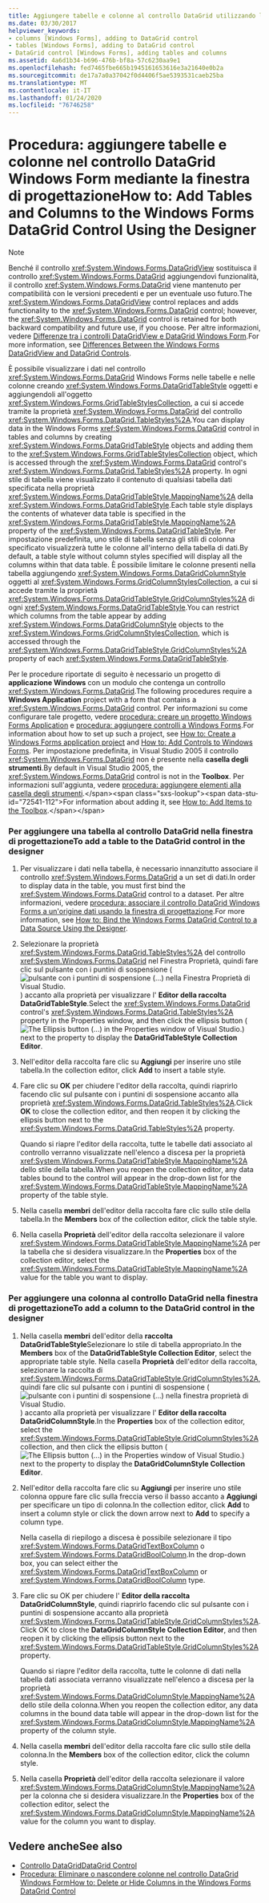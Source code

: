 ```yaml
---
title: Aggiungere tabelle e colonne al controllo DataGrid utilizzando la finestra di progettazione
ms.date: 03/30/2017
helpviewer_keywords:
- columns [Windows Forms], adding to DataGrid control
- tables [Windows Forms], adding to DataGrid control
- DataGrid control [Windows Forms], adding tables and columns
ms.assetid: 4a6d1b34-b696-476b-bf8a-57c6230aa9e1
ms.openlocfilehash: fed7465fbe665b1945161653616e3a21640e0b2a
ms.sourcegitcommit: de17a7a0a37042f0d4406f5ae5393531caeb25ba
ms.translationtype: MT
ms.contentlocale: it-IT
ms.lasthandoff: 01/24/2020
ms.locfileid: "76746258"
---
```

# <a name="how-to-add-tables-and-columns-to-the-windows-forms-datagrid-control-using-the-designer"></a><span data-ttu-id="72541-102">Procedura: aggiungere tabelle e colonne nel controllo DataGrid Windows Form mediante la finestra di progettazione</span><span class="sxs-lookup"><span data-stu-id="72541-102">How to: Add Tables and Columns to the Windows Forms DataGrid Control Using the Designer</span></span>

> [!NOTE]
> <span data-ttu-id="72541-103">Benché il controllo <xref:System.Windows.Forms.DataGridView> sostituisca il controllo <xref:System.Windows.Forms.DataGrid> aggiungendovi funzionalità, il controllo <xref:System.Windows.Forms.DataGrid> viene mantenuto per compatibilità con le versioni precedenti e per un eventuale uso futuro.</span><span class="sxs-lookup"><span data-stu-id="72541-103">The <xref:System.Windows.Forms.DataGridView> control replaces and adds functionality to the <xref:System.Windows.Forms.DataGrid> control; however, the <xref:System.Windows.Forms.DataGrid> control is retained for both backward compatibility and future use, if you choose.</span></span> <span data-ttu-id="72541-104">Per altre informazioni, vedere [Differenze tra i controlli DataGridView e DataGrid Windows Form](differences-between-the-windows-forms-datagridview-and-datagrid-controls.md).</span><span class="sxs-lookup"><span data-stu-id="72541-104">For more information, see [Differences Between the Windows Forms DataGridView and DataGrid Controls](differences-between-the-windows-forms-datagridview-and-datagrid-controls.md).</span></span>

<span data-ttu-id="72541-105">È possibile visualizzare i dati nel controllo <xref:System.Windows.Forms.DataGrid> Windows Forms nelle tabelle e nelle colonne creando <xref:System.Windows.Forms.DataGridTableStyle> oggetti e aggiungendoli all'oggetto <xref:System.Windows.Forms.GridTableStylesCollection>, a cui si accede tramite la proprietà <xref:System.Windows.Forms.DataGrid> del controllo <xref:System.Windows.Forms.DataGrid.TableStyles%2A>.</span><span class="sxs-lookup"><span data-stu-id="72541-105">You can display data in the Windows Forms <xref:System.Windows.Forms.DataGrid> control in tables and columns by creating <xref:System.Windows.Forms.DataGridTableStyle> objects and adding them to the <xref:System.Windows.Forms.GridTableStylesCollection> object, which is accessed through the <xref:System.Windows.Forms.DataGrid> control's <xref:System.Windows.Forms.DataGrid.TableStyles%2A> property.</span></span> <span data-ttu-id="72541-106">In ogni stile di tabella viene visualizzato il contenuto di qualsiasi tabella dati specificata nella proprietà <xref:System.Windows.Forms.DataGridTableStyle.MappingName%2A> della <xref:System.Windows.Forms.DataGridTableStyle>.</span><span class="sxs-lookup"><span data-stu-id="72541-106">Each table style displays the contents of whatever data table is specified in the <xref:System.Windows.Forms.DataGridTableStyle.MappingName%2A> property of the <xref:System.Windows.Forms.DataGridTableStyle>.</span></span> <span data-ttu-id="72541-107">Per impostazione predefinita, uno stile di tabella senza gli stili di colonna specificato visualizzerà tutte le colonne all'interno della tabella di dati.</span><span class="sxs-lookup"><span data-stu-id="72541-107">By default, a table style without column styles specified will display all the columns within that data table.</span></span> <span data-ttu-id="72541-108">È possibile limitare le colonne presenti nella tabella aggiungendo <xref:System.Windows.Forms.DataGridColumnStyle> oggetti al <xref:System.Windows.Forms.GridColumnStylesCollection>, a cui si accede tramite la proprietà <xref:System.Windows.Forms.DataGridTableStyle.GridColumnStyles%2A> di ogni <xref:System.Windows.Forms.DataGridTableStyle>.</span><span class="sxs-lookup"><span data-stu-id="72541-108">You can restrict which columns from the table appear by adding <xref:System.Windows.Forms.DataGridColumnStyle> objects to the <xref:System.Windows.Forms.GridColumnStylesCollection>, which is accessed through the <xref:System.Windows.Forms.DataGridTableStyle.GridColumnStyles%2A> property of each <xref:System.Windows.Forms.DataGridTableStyle>.</span></span>

<span data-ttu-id="72541-109">Per le procedure riportate di seguito è necessario un progetto di **applicazione Windows** con un modulo che contenga un controllo <xref:System.Windows.Forms.DataGrid>.</span><span class="sxs-lookup"><span data-stu-id="72541-109">The following procedures require a **Windows Application** project with a form that contains a <xref:System.Windows.Forms.DataGrid> control.</span></span> <span data-ttu-id="72541-110">Per informazioni su come configurare tale progetto, vedere [procedura: creare un progetto Windows Forms Application](/visualstudio/ide/step-1-create-a-windows-forms-application-project) e [procedura: aggiungere controlli a Windows Forms](how-to-add-controls-to-windows-forms.md).</span><span class="sxs-lookup"><span data-stu-id="72541-110">For information about how to set up such a project, see [How to: Create a Windows Forms application project](/visualstudio/ide/step-1-create-a-windows-forms-application-project) and [How to: Add Controls to Windows Forms](how-to-add-controls-to-windows-forms.md).</span></span> <span data-ttu-id="72541-111">Per impostazione predefinita, in Visual Studio 2005 il controllo <xref:System.Windows.Forms.DataGrid> non è presente nella **casella degli strumenti**.</span><span class="sxs-lookup"><span data-stu-id="72541-111">By default in Visual Studio 2005, the <xref:System.Windows.Forms.DataGrid> control is not in the **Toolbox**.</span></span> <span data-ttu-id="72541-112">Per informazioni sull'aggiunta, vedere [procedura: aggiungere elementi alla casella degli strumenti](https://docs.microsoft.com/previous-versions/visualstudio/visual-studio-2010/ms165355(v=vs.100)).</span><span class="sxs-lookup"><span data-stu-id="72541-112">For information about adding it, see [How to: Add Items to the Toolbox](https://docs.microsoft.com/previous-versions/visualstudio/visual-studio-2010/ms165355(v=vs.100)).</span></span>

### <a name="to-add-a-table-to-the-datagrid-control-in-the-designer"></a><span data-ttu-id="72541-113">Per aggiungere una tabella al controllo DataGrid nella finestra di progettazione</span><span class="sxs-lookup"><span data-stu-id="72541-113">To add a table to the DataGrid control in the designer</span></span>

1. <span data-ttu-id="72541-114">Per visualizzare i dati nella tabella, è necessario innanzitutto associare il controllo <xref:System.Windows.Forms.DataGrid> a un set di dati.</span><span class="sxs-lookup"><span data-stu-id="72541-114">In order to display data in the table, you must first bind the <xref:System.Windows.Forms.DataGrid> control to a dataset.</span></span> <span data-ttu-id="72541-115">Per altre informazioni, vedere [procedura: associare il controllo DataGrid Windows Forms a un'origine dati usando la finestra di progettazione](bind-wf-datagrid-control-to-a-data-source-using-the-designer.md).</span><span class="sxs-lookup"><span data-stu-id="72541-115">For more information, see [How to: Bind the Windows Forms DataGrid Control to a Data Source Using the Designer](bind-wf-datagrid-control-to-a-data-source-using-the-designer.md).</span></span>

2. <span data-ttu-id="72541-116">Selezionare la proprietà <xref:System.Windows.Forms.DataGrid.TableStyles%2A> del controllo <xref:System.Windows.Forms.DataGrid> nel Finestra Proprietà, quindi fare clic sul pulsante con i puntini di sospensione (![pulsante con i puntini di sospensione (...) nella Finestra Proprietà di Visual Studio.](./media/visual-studio-ellipsis-button.png)) accanto alla proprietà per visualizzare l' **Editor della raccolta DataGridTableStyle**.</span><span class="sxs-lookup"><span data-stu-id="72541-116">Select the <xref:System.Windows.Forms.DataGrid> control's <xref:System.Windows.Forms.DataGrid.TableStyles%2A> property in the Properties window, and then click the ellipsis button (![The Ellipsis button (...) in the Properties window of Visual Studio.](./media/visual-studio-ellipsis-button.png)) next to the property to display the **DataGridTableStyle Collection Editor**.</span></span>

3. <span data-ttu-id="72541-117">Nell'editor della raccolta fare clic su **Aggiungi** per inserire uno stile tabella.</span><span class="sxs-lookup"><span data-stu-id="72541-117">In the collection editor, click **Add** to insert a table style.</span></span>

4. <span data-ttu-id="72541-118">Fare clic su **OK** per chiudere l'editor della raccolta, quindi riaprirlo facendo clic sul pulsante con i puntini di sospensione accanto alla proprietà <xref:System.Windows.Forms.DataGrid.TableStyles%2A>.</span><span class="sxs-lookup"><span data-stu-id="72541-118">Click **OK** to close the collection editor, and then reopen it by clicking the ellipsis button next to the <xref:System.Windows.Forms.DataGrid.TableStyles%2A> property.</span></span>

     <span data-ttu-id="72541-119">Quando si riapre l'editor della raccolta, tutte le tabelle dati associato al controllo verranno visualizzate nell'elenco a discesa per la proprietà <xref:System.Windows.Forms.DataGridTableStyle.MappingName%2A> dello stile della tabella.</span><span class="sxs-lookup"><span data-stu-id="72541-119">When you reopen the collection editor, any data tables bound to the control will appear in the drop-down list for the <xref:System.Windows.Forms.DataGridTableStyle.MappingName%2A> property of the table style.</span></span>

5. <span data-ttu-id="72541-120">Nella casella **membri** dell'editor della raccolta fare clic sullo stile della tabella.</span><span class="sxs-lookup"><span data-stu-id="72541-120">In the **Members** box of the collection editor, click the table style.</span></span>

6. <span data-ttu-id="72541-121">Nella casella **Proprietà** dell'editor della raccolta selezionare il valore <xref:System.Windows.Forms.DataGridTableStyle.MappingName%2A> per la tabella che si desidera visualizzare.</span><span class="sxs-lookup"><span data-stu-id="72541-121">In the **Properties** box of the collection editor, select the <xref:System.Windows.Forms.DataGridTableStyle.MappingName%2A> value for the table you want to display.</span></span>

### <a name="to-add-a-column-to-the-datagrid-control-in-the-designer"></a><span data-ttu-id="72541-122">Per aggiungere una colonna al controllo DataGrid nella finestra di progettazione</span><span class="sxs-lookup"><span data-stu-id="72541-122">To add a column to the DataGrid control in the designer</span></span>

1. <span data-ttu-id="72541-123">Nella casella **membri** dell'editor della **raccolta DataGridTableStyle**Selezionare lo stile di tabella appropriato.</span><span class="sxs-lookup"><span data-stu-id="72541-123">In the **Members** box of the **DataGridTableStyle Collection Editor**, select the appropriate table style.</span></span> <span data-ttu-id="72541-124">Nella casella **Proprietà** dell'editor della raccolta, selezionare la raccolta di <xref:System.Windows.Forms.DataGridTableStyle.GridColumnStyles%2A>, quindi fare clic sul pulsante con i puntini di sospensione (![pulsante con i puntini di sospensione (...) nella finestra proprietà di Visual Studio.](./media/visual-studio-ellipsis-button.png)) accanto alla proprietà per visualizzare l' **Editor della raccolta DataGridColumnStyle**.</span><span class="sxs-lookup"><span data-stu-id="72541-124">In the **Properties** box of the collection editor, select the <xref:System.Windows.Forms.DataGridTableStyle.GridColumnStyles%2A> collection, and then click the ellipsis button (![The Ellipsis button (...) in the Properties window of Visual Studio.](./media/visual-studio-ellipsis-button.png)) next to the property to display the **DataGridColumnStyle Collection Editor**.</span></span>

2. <span data-ttu-id="72541-125">Nell'editor della raccolta fare clic su **Aggiungi** per inserire uno stile colonna oppure fare clic sulla freccia verso il basso accanto a **Aggiungi** per specificare un tipo di colonna.</span><span class="sxs-lookup"><span data-stu-id="72541-125">In the collection editor, click **Add** to insert a column style or click the down arrow next to **Add** to specify a column type.</span></span>

     <span data-ttu-id="72541-126">Nella casella di riepilogo a discesa è possibile selezionare il tipo <xref:System.Windows.Forms.DataGridTextBoxColumn> o <xref:System.Windows.Forms.DataGridBoolColumn>.</span><span class="sxs-lookup"><span data-stu-id="72541-126">In the drop-down box, you can select either the <xref:System.Windows.Forms.DataGridTextBoxColumn> or <xref:System.Windows.Forms.DataGridBoolColumn> type.</span></span>

3. <span data-ttu-id="72541-127">Fare clic su OK per chiudere l' **Editor della raccolta DataGridColumnStyle**, quindi riaprirlo facendo clic sul pulsante con i puntini di sospensione accanto alla proprietà <xref:System.Windows.Forms.DataGridTableStyle.GridColumnStyles%2A>.</span><span class="sxs-lookup"><span data-stu-id="72541-127">Click OK to close the **DataGridColumnStyle Collection Editor**, and then reopen it by clicking the ellipsis button next to the <xref:System.Windows.Forms.DataGridTableStyle.GridColumnStyles%2A> property.</span></span>

     <span data-ttu-id="72541-128">Quando si riapre l'editor della raccolta, tutte le colonne di dati nella tabella dati associata verranno visualizzate nell'elenco a discesa per la proprietà <xref:System.Windows.Forms.DataGridColumnStyle.MappingName%2A> dello stile della colonna.</span><span class="sxs-lookup"><span data-stu-id="72541-128">When you reopen the collection editor, any data columns in the bound data table will appear in the drop-down list for the <xref:System.Windows.Forms.DataGridColumnStyle.MappingName%2A> property of the column style.</span></span>

4. <span data-ttu-id="72541-129">Nella casella **membri** dell'editor della raccolta fare clic sullo stile della colonna.</span><span class="sxs-lookup"><span data-stu-id="72541-129">In the **Members** box of the collection editor, click the column style.</span></span>

5. <span data-ttu-id="72541-130">Nella casella **Proprietà** dell'editor della raccolta selezionare il valore <xref:System.Windows.Forms.DataGridColumnStyle.MappingName%2A> per la colonna che si desidera visualizzare.</span><span class="sxs-lookup"><span data-stu-id="72541-130">In the **Properties** box of the collection editor, select the <xref:System.Windows.Forms.DataGridColumnStyle.MappingName%2A> value for the column you want to display.</span></span>

## <a name="see-also"></a><span data-ttu-id="72541-131">Vedere anche</span><span class="sxs-lookup"><span data-stu-id="72541-131">See also</span></span>

- [<span data-ttu-id="72541-132">Controllo DataGrid</span><span class="sxs-lookup"><span data-stu-id="72541-132">DataGrid Control</span></span>](datagrid-control-windows-forms.md)
- [<span data-ttu-id="72541-133">Procedura: Eliminare o nascondere colonne nel controllo DataGrid Windows Form</span><span class="sxs-lookup"><span data-stu-id="72541-133">How to: Delete or Hide Columns in the Windows Forms DataGrid Control</span></span>](how-to-delete-or-hide-columns-in-the-windows-forms-datagrid-control.md)
